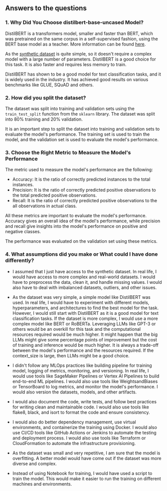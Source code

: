 ## Answers to the questions

### 1. Why Did You Choose distilbert-base-uncased Model?
DistilBERT is a transformers model, smaller and faster than BERT, which was pretrained on the same corpus in a self-supervised fashion, using the BERT base model as a teacher. More information can be found [here](https://huggingface.co/distilbert/distilbert-base-uncased).

As the [synthetic dataset](https://huggingface.co/datasets/shub-kris/claire-dataset) is quite simple, so it doesn't require a complex model with a large number of parameters. DistilBERT is a good choice for this task. It is also faster and requires less memory to train.

DistilBERT has shown to be a good model for text classification tasks, and it is widely used in the industry. It has achieved good results on various benchmarks like GLUE, SQuAD and others.

### 2. How did you split the dataset?
The dataset was split into training and validation sets using the `train_test_split` function from the `sklearn` library. The dataset was split into 80% training and 20% validation. 

It is an important step to split the dataset into training and validation sets to evaluate the model's performance. The training set is used to train the model, and the validation set is used to evaluate the model's performance. 

### 3. Choose the Right Metric to Measure the Model's Performance

The metric used to measure the model's performance are the following:
- Accuracy: It is the ratio of correctly predicted instances to the total instances.
- Precision: It is the ratio of correctly predicted positive observations to the total predicted positive observations.
- Recall: It is the ratio of correctly predicted positive observations to the all observations in actual class.

All these metrics are important to evaluate the model's performance. Accuracy gives an overall idea of the model's performance, while precision and recall give insights into the model's performance on positive and negative classes.

The performance was evaluated on the validation set using these metrics.

### 4. What assumptions did you make or What could I have done differently?
- I assumed that I just have access to the synthetic dataset. In real life, I would have access to more complex and real-world datasets. I would have to preprocess the data, clean it, and handle missing values. I would also have to deal with imbalanced datasets, outliers, and other issues.

- As the dataset was very simple, a simple model like DistilBERT was used. In real life, I would have to experiment with different models, hyperparameters, and architectures to find the best model for the task. However, I would still start with DistilBERT as it is a good model for text classification tasks. If the dataset is more complex, I would use a more complex model like BERT or RoBERTa. Leveraging LLMs like GPT-3 or others would be an overkill for this task and the computational resources required would be much higher. It might happen that the big LLMs might give some percentage points of improvement but the cost of training and inference would be much higher. It is always a trade-off between the model's performance and the resources required. If the context_size is large, then LLMs might be a good choice.

- I didn't follow any MLOps practices like building pipeline for training model, logging of metrics, monitoring, and versioning. In real life, I would use tools like SageMaker Pipelines or Vertex AI Pipelines to build end-to-end ML pipelines. I would also use tools like WeightsandBiases or TensorBoard to log metrics, and monitor the model's performance. I would also version the datasets, models, and other artifacts.

- I would also document the code, write tests, and follow best practices for writing clean and maintainable code. I would also use tools like flake8, black, and isort to format the code and ensure consistency.

- I would also do better dependency management, use virtual environments, and containerize the training using Docker. I would also use CI/CD tools like GitHub Actions or Jenkins to automate the testing and deployment process. I would also use tools like Terraform or CloudFormation to automate the infrastructure provisioning.

- As the dataset was small and very repetitive, I am sure that the model is overfitting. A better model would have come out if the dataset was more diverse and complex. 

- Instead of using Notebook for training, I would have used a script to train the model. This would make it easier to run the training on different machines and environments. 

